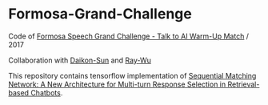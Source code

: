 # Formosa-Grand-Challenge
Code of [Formosa Speech Grand Challenge - Talk to AI Warm-Up Match](https://fgc.stpi.narl.org.tw/index) / 2017

Collaboration with [Daikon-Sun](https://github.com/Daikon-Sun) and [Ray-Wu](https://github.com/raywu0123)

This repository contains tensorflow implementation of [Sequential Matching Network: A New Architecture for Multi-turn Response Selection in Retrieval-based Chatbots](https://arxiv.org/abs/1612.01627).
